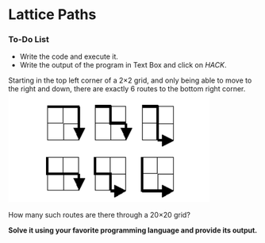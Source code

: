 # Lattice Paths

<div class="aside">
<h3>To-Do List</h3>
<ul>
  <li>Write the code and execute it.</li>
  <li>Write the output of the program in Text Box and click on <em>HACK</em>.</li>
</ul>
</div>

Starting in the top left corner of a 2×2 grid, and only being able to move to the right and down, there are exactly 6 routes to the bottom right corner.<br>
<centre><img src="img.png"></centre><br>

How many such routes are there through a 20×20 grid?

<b>Solve it using your favorite programming language and provide its output.</b>
